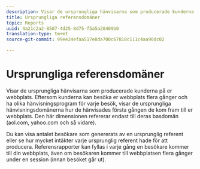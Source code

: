 ```yaml
---
description: Visar de ursprungliga hänvisarna som producerade kunderna på er webbplats. Eftersom kunderna kan besöka er webbplats flera gånger och ha olika hänvisningsprogram för varje besök, visar de ursprungliga hänvisningsdomänerna hur de hänvisades första gången de kom fram till er webbplats. Den här dimensionen refererar endast till deras basdomän (aol.com, yahoo.com och så vidare).
title: Ursprungliga referensdomäner
topic: Reports
uuid: 4a21c2a2-8507-4d25-8d75-f5a5a20409b0
translation-type: tm+mt
source-git-commit: 99ee24efaa517e8da700c67818c111c4aa90dc02

---
```



# Ursprungliga referensdomäner

Visar de ursprungliga hänvisarna som producerade kunderna på er webbplats. Eftersom kunderna kan besöka er webbplats flera gånger och ha olika hänvisningsprogram för varje besök, visar de ursprungliga hänvisningsdomänerna hur de hänvisades första gången de kom fram till er webbplats. Den här dimensionen refererar endast till deras basdomän (aol.com, yahoo.com och så vidare).

Du kan visa antalet besökare som genererats av en ursprunglig referent eller se hur mycket intäkter varje ursprunglig referent hade för att producera. Referensrapporter kan fyllas i varje gång en besökare kommer till din webbplats, även om besökaren kommer till webbplatsen flera gånger under en session (innan besöket går ut).
